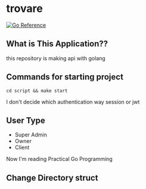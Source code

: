 # trovare

[![Go Reference](https://pkg.go.dev/badge/golang.org/x/website.svg)](https://pkg.go.dev/golang.org/x/website)

## What is This Application??


this repository is making api with golang

## Commands for starting project
```
cd script && make start
```

I don't decide which authentication way session or jwt

## User Type

- Super Admin
- Owner
- Client

Now I'm reading Practical Go Programming

## Change Directory struct
